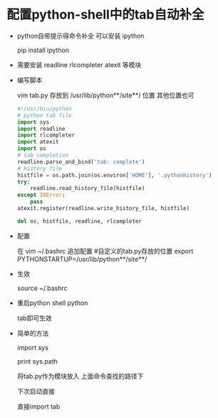 # 配置python-shell中的tab自动补全

- python自带提示得命令补全  可以安装 ipython  

    pip install ipython

- 需要安装 readline rlcompleter atexit 等模块

- 编写脚本

    vim tab.py
    存放到 /usr/lib/python**/site**/ 位置   其他位置也可
    ```py
    #!/usr/bin/python   
    # python tab file   
    import sys
    import readline
    import rlcompleter
    import atexit
    import os
    # tab completion   
    readline.parse_and_bind('tab: complete')
    # history file   
    histfile = os.path.join(os.environ['HOME'], '.pythonhistory')
    try:
        readline.read_history_file(histfile)
    except IOError:
        pass
    atexit.register(readline.write_history_file, histfile)

    del os, histfile, readline, rlcompleter
    ```

- 配置

    在 vim ~/.bashrc  追加配置
    #自定义的tab.py存放的位置
    export PYTHONSTARTUP=/usr/lib/python**/site**/ 


- 生效

    source ~/.bashrc


- 重启python shell 
    python 

    tab即可生效


- 简单的方法

    import sys

    print sys.path

    将tab.py作为模块放入 上面命令查找的路径下

    下次启动直接

    直接import tab